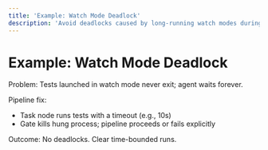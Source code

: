 ```yaml
---
title: 'Example: Watch Mode Deadlock'
description: 'Avoid deadlocks caused by long-running watch modes during agent execution.'
---
```


# Example: Watch Mode Deadlock

Problem: Tests launched in watch mode never exit; agent waits forever.

Pipeline fix:

- Task node runs tests with a timeout (e.g., 10s)
- Gate kills hung process; pipeline proceeds or fails explicitly

Outcome: No deadlocks. Clear time-bounded runs.
